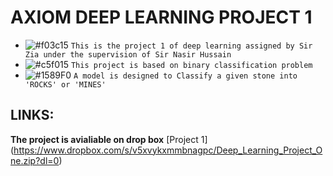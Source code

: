 # AXIOM DEEP LEARNING PROJECT 1
- ![#f03c15](https://placehold.it/15/f03c15/000000?text=+) `This is the project 1 of deep learning assigned by Sir Zia under the supervision of Sir Nasir Hussain`
- ![#c5f015](https://placehold.it/15/c5f015/000000?text=+) `This project is based on binary classification problem`
- ![#1589F0](https://placehold.it/15/1589F0/000000?text=+) `A model is designed to Classify a given stone into 'ROCKS' or 'MINES'`

## LINKS:

**The project is avialiable on drop box** [Project 1] (https://www.dropbox.com/s/v5xvykxmmbnagpc/Deep_Learning_Project_One.zip?dl=0)